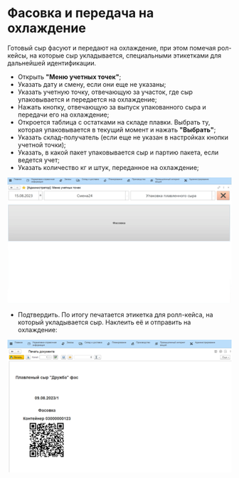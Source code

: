 # Фасовка и передача на охлаждение


Готовый сыр фасуют и передают на охлаждение, при этом помечая рол-кейсы,
на которые сыр укладывается, специальными этикетками для дальнейшей
идентификации.

-   Открыть **"Меню учетных точек"**;
-   Указать дату и смену, если они еще не указаны;
-   Указать учетную точку, отвечающую за участок, где сыр упаковывается
    и передается на охлаждение;
-   Нажать кнопку, отвечающую за выпуск упакованного сыра и передачи его
    на охлаждение;  
-   Откроется таблица с остатками на складе плавки. Выбрать ту, которая
    упаковывается в текущий момент и нажать **"Выбрать"**;
-   Указать склад-получатель (если еще не указан в настройках кнопки учетной точки);
-   Указать, в какой пакет упаковывается сыр и партию пакета, если
    ведется учет;
-   Указать количество кг и штук, переданное на охлаждение;

![](PackingCoolingTransfer.assets/1.gif)

-   Подтвердить. По итогу печатается этикетка для ролл-кейса, на который
    укладывается сыр. Наклеить её и отправить на охлаждение:  

![](PackingCoolingTransfer.assets/1.png)